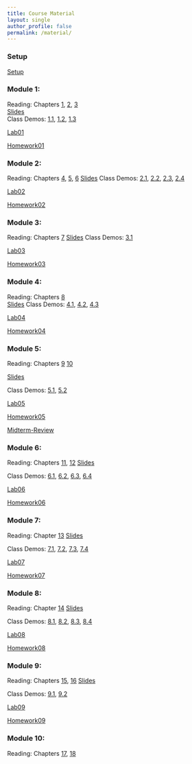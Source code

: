 ```yaml
---
title: Course Material
layout: single
author_profile: false
permalink: /material/
---
```


### Setup

[Setup](http://datahub2.cs.umass.edu/hub/user-redirect/git-pull?repo=https%3A%2F%2Fgithub.com%2Fpmugambi%2Fcs108-fa22&urlpath=tree%2Fcs108-fa22%2Fmodule1%2F1-in_class_code_and_data%2Fsetup.ipynb&branch=main)

### Module 1:
Reading: Chapters [1](https://umass-data-science.github.io/190fwebsite/textbook/01/what-is-data-science/), [2](https://umass-data-science.github.io/190fwebsite/textbook/02/causality-and-experiments/), [3](https://umass-data-science.github.io/190fwebsite/textbook/03/programming-in-python/)  
[Slides](https://github.com/pmugambi/cs108-fa22/raw/main/module1/1-slides.pdf)  
Class Demos: [1.1](http://datahub2.cs.umass.edu/hub/user-redirect/git-pull?repo=https%3A%2F%2Fgithub.com%2Fpmugambi%2Fcs108-fa22&urlpath=tree%2Fcs108-fa22%2Fmodule1%2F1-in_class_code_and_data%2F1.0-intro_to_python.ipynb&branch=main), [1.2](http://datahub2.cs.umass.edu/hub/user-redirect/git-pull?repo=https%3A%2F%2Fgithub.com%2Fpmugambi%2Fcs108-fa22&urlpath=tree%2Fcs108-fa22%2Fmodule1%2F1-in_class_code_and_data%2F1.1-adventures_of_huckleberry_finn_and_little_women_visualization.ipynb&branch=main), 
[1.3](http://datahub2.cs.umass.edu/hub/user-redirect/git-pull?repo=https%3A%2F%2Fgithub.com%2Fpmugambi%2Fcs108-fa22&urlpath=tree%2Fcs108-fa22%2Fmodule1%2F1-in_class_code_and_data%2F1.2-real_vs_fake_news_visualization.ipynb&branch=main)  

[Lab01](http://datahub2.cs.umass.edu/hub/user-redirect/git-pull?repo=https%3A%2F%2Fgithub.com%2Fpmugambi%2Fcs108-fa22&urlpath=tree%2Fcs108-fa22%2Fmodule1%2F1-lab%2Flab01.ipynb&branch=main)  

[Homework01](http://datahub2.cs.umass.edu/hub/user-redirect/git-pull?repo=https%3A%2F%2Fgithub.com%2Fpmugambi%2Fcs108-fa22&urlpath=tree%2Fcs108-fa22%2F.%2Fmodule1%2F1-hw%2Fhw01.ipynb&branch=main)  


### Module 2:
Reading: Chapters [4](https://umass-data-science.github.io/190fwebsite/textbook/04/data-types/), [5](https://umass-data-science.github.io/190fwebsite/textbook/05/sequences/), [6](https://umass-data-science.github.io/190fwebsite/textbook/06/tables/)
[Slides](https://github.com/pmugambi/cs108-fa22/raw/main/module2/2-slides.pdf)
Class Demos: [2.1](http://datahub2.cs.umass.edu/hub/user-redirect/git-pull?repo=https%3A%2F%2Fgithub.com%2Fpmugambi%2Fcs108-fa22&urlpath=tree%2Fcs108-fa22%2Fmodule2%2F2-in_class_code_and_data%2F2.1-examples_of_numbers_strings_types_ranges_and_arrays.ipynb&branch=main), 
[2.2](http://datahub2.cs.umass.edu/hub/user-redirect/git-pull?repo=https%3A%2F%2Fgithub.com%2Fpmugambi%2Fcs108-fa22&urlpath=tree%2Fcs108-fa22%2Fmodule2%2F2-in_class_code_and_data%2F2.2-examples_of_working_with_tables_especially_table_functions.ipynb&branch=main), 
[2.3](http://datahub2.cs.umass.edu/hub/user-redirect/git-pull?repo=https%3A%2F%2Fgithub.com%2Fpmugambi%2Fcs108-fa22&urlpath=tree%2Fcs108-fa22%2Fmodule2%2F2-in_class_code_and_data%2F2.3-table_example_census_walk_through.ipynb&branch=main),
[2.4](http://datahub2.cs.umass.edu/hub/user-redirect/git-pull?repo=https%3A%2F%2Fgithub.com%2Fpmugambi%2Fcs108-fa22&urlpath=tree%2Fcs108-fa22%2Fmodule2%2F2-in_class_code_and_data%2F2.4-NBA_in_class_exercise.ipynb&branch=main)

[Lab02](http://datahub2.cs.umass.edu/hub/user-redirect/git-pull?repo=https%3A%2F%2Fgithub.com%2Fpmugambi%2Fcs108-fa22&urlpath=tree%2Fcs108-fa22%2Fmodule2%2F2-lab%2Flab02.ipynb&branch=main) 

[Homework02](http://datahub2.cs.umass.edu/hub/user-redirect/git-pull?repo=https%3A%2F%2Fgithub.com%2Fpmugambi%2Fcs108-fa22&urlpath=tree%2Fcs108-fa22%2Fmodule2%2F2-hw%2Fhw02.ipynb&branch=main)  

### Module 3:
Reading:  Chapters [7](https://umass-data-science.github.io/190fwebsite/textbook/07/visualization/)
[Slides](https://github.com/pmugambi/cs108-fa22/raw/main/module3/3-slides.pdf)
Class Demos: [3.1](http://datahub2.cs.umass.edu/hub/user-redirect/git-pull?repo=https%3A%2F%2Fgithub.com%2Fpmugambi%2Fcs108-fa22&urlpath=tree%2Fcs108-fa22%2Fmodule3%2F3-in_class_code_and_data%2F3.1-chart_types_categorical_and_numerical_distributions.ipynb&branch=main)

[Lab03](http://datahub2.cs.umass.edu/hub/user-redirect/git-pull?repo=https%3A%2F%2Fgithub.com%2Fpmugambi%2Fcs108-fa22&urlpath=tree%2Fcs108-fa22%2F%2Fmodule3%2F3-lab%2Flab03.ipynb&branch=main)

[Homework03](http://datahub2.cs.umass.edu/hub/user-redirect/git-pull?repo=https%3A%2F%2Fgithub.com%2Fpmugambi%2Fcs108-fa22&urlpath=tree%2Fcs108-fa22%2F%2Fmodule3%2F3-hw%2Fhw03.ipynb&branch=main)


### Module 4:
Reading:  Chapters [8](https://umass-data-science.github.io/190fwebsite/textbook/08/functions-and-tables/)  
[Slides](https://github.com/pmugambi/cs108-fa22/raw/main/module4/4-slides.pdf)
Class Demos: [4.1](https://datahub2.cs.umass.edu/hub/user-redirect/git-pull?repo=https%3A%2F%2Fgithub.com%2Fpmugambi%2Fcs108-fa22&urlpath=tree%2Fcs108-fa22%2Fmodule4%2F4-in_class_code_and_data%2F4.1-functions_apply_prediction_groups_pivot_tables.ipynb&branch=main), [4.2](https://datahub2.cs.umass.edu/hub/user-redirect/git-pull?repo=https%3A%2F%2Fgithub.com%2Fpmugambi%2Fcs108-fa22&urlpath=tree%2Fcs108-fa22%2Fmodule4%2F4-in_class_code_and_data%2F4.2-take_home_question_on_starter_players_nba.ipynb&branch=main), [4.3](https://datahub2.cs.umass.edu/hub/user-redirect/git-pull?repo=https%3A%2F%2Fgithub.com%2Fpmugambi%2Fcs108-fa22&urlpath=tree%2Fcs108-fa22%2Fmodule4%2F4-in_class_code_and_data%2F4.3-joins.ipynb&branch=main)

[Lab04](https://datahub2.cs.umass.edu/hub/user-redirect/git-pull?repo=https%3A%2F%2Fgithub.com%2Fpmugambi%2Fcs108-fa22&urlpath=tree%2Fcs108-fa22%2Fmodule4%2F4-lab%2Flab04.ipynb&branch=main)

[Homework04](https://datahub2.cs.umass.edu/hub/user-redirect/git-pull?repo=https%3A%2F%2Fgithub.com%2Fpmugambi%2Fcs108-fa22&urlpath=tree%2Fcs108-fa22%2Fmodule4%2F4-hw%2Fhw04.ipynb&branch=main)

### Module 5:
Reading:  Chapters [9](https://umass-data-science.github.io/190fwebsite/textbook/09/randomness/) [10](https://umass-data-science.github.io/190fwebsite/textbook/10/sampling-and-empirical-distributions/)

[Slides](https://github.com/pmugambi/cs108-fa22/raw/main/module5/5-slides.pdf)

Class Demos: [5.1](http://datahub2.cs.umass.edu/hub/user-redirect/git-pull?repo=https%3A%2F%2Fgithub.com%2Fpmugambi%2Fcs108-fa22&urlpath=tree%2Fcs108-fa22%2Fmodule5%2F5-in_class_code_and_data%2F5.1-comparisons_conditionals_randomness_iteration_simulation_montyhall_and_probabilities.ipynb&branch=main), [5.2](http://datahub2.cs.umass.edu/hub/user-redirect/git-pull?repo=https%3A%2F%2Fgithub.com%2Fpmugambi%2Fcs108-fa22&urlpath=tree%2Fcs108-fa22%2Fmodule5%2F5-in_class_code_and_data%2F5.2-sampling_distributions_large_random_samples_and_statistic.ipynb&branch=main)

[Lab05](http://datahub2.cs.umass.edu/hub/user-redirect/git-pull?repo=https%3A%2F%2Fgithub.com%2Fpmugambi%2Fcs108-fa22&urlpath=tree%2Fcs108-fa22%2Fmodule5%2F5-lab%2Flab05.ipynb&branch=main)

[Homework05](http://datahub2.cs.umass.edu/hub/user-redirect/git-pull?repo=https%3A%2F%2Fgithub.com%2Fpmugambi%2Fcs108-fa22&urlpath=tree%2Fcs108-fa22%2Fmodule5%2F5-hw%2Fhw05.ipynb&branch=main)

[Midterm-Review](https://datahub2.cs.umass.edu/hub/user-redirect/git-pull?repo=https%3A%2F%2Fgithub.com%2Fpmugambi%2Fcs108-fa22&urlpath=tree%2Fcs108-fa22%2Fexams%2Fmidterm_exam_review.ipynb&branch=main)

### Module 6:
Reading: Chapters [11](https://umass-data-science.github.io/190fwebsite/textbook/11/testing-hypotheses/), [12](https://umass-data-science.github.io/190fwebsite/textbook/12/comparing-two-samples/)
[Slides](https://github.com/pmugambi/cs108-fa22/raw/main/module6/6-slides.pdf)

Class Demos: [6.1](http://datahub2.cs.umass.edu/hub/user-redirect/git-pull?repo=https%3A%2F%2Fgithub.com%2Fpmugambi%2Fcs108-fa22&urlpath=tree%2Fcs108-fa22%2Fmodule6%2F6-in_class_code_and_data%2F6.1%2520-%2520Assessing%2520Models.ipynb&branch=main), [6.2](http://datahub2.cs.umass.edu/hub/user-redirect/git-pull?repo=https%3A%2F%2Fgithub.com%2Fpmugambi%2Fcs108-fa22&urlpath=tree%2Fcs108-fa22%2Fmodule6%2F6-in_class_code_and_data%2F6.2%2520-%2520GSI%27s%2520Defense.ipynb&branch=main), [6.3](http://datahub2.cs.umass.edu/hub/user-redirect/git-pull?repo=https%3A%2F%2Fgithub.com%2Fpmugambi%2Fcs108-fa22&urlpath=tree%2Fcs108-fa22%2Fmodule6%2F6-in_class_code_and_data%2F6.3%2520-%2520AB%2520testing.ipynb&branch=main), [6.4](http://datahub2.cs.umass.edu/hub/user-redirect/git-pull?repo=https%3A%2F%2Fgithub.com%2Fpmugambi%2Fcs108-fa22&urlpath=tree%2Fcs108-fa22%2Fmodule6%2F6-in_class_code_and_data%2F6.4%2520-%2520Causality.ipynb&branch=main)

[Lab06](http://datahub2.cs.umass.edu/hub/user-redirect/git-pull?repo=https%3A%2F%2Fgithub.com%2Fpmugambi%2Fcs108-fa22&urlpath=tree%2Fcs108-fa22%2Fmodule6%2F6-lab%2Flab06.ipynb&branch=main)

[Homework06](http://datahub2.cs.umass.edu/hub/user-redirect/git-pull?repo=https%3A%2F%2Fgithub.com%2Fpmugambi%2Fcs108-fa22&urlpath=tree%2Fcs108-fa22%2Fmodule6%2F6-hw%2Fhw06.ipynb&branch=main)

### Module 7:
Reading: Chapter [13](https://umass-data-science.github.io/190fwebsite/textbook/13/estimation/)
[Slides](https://github.com/pmugambi/cs108-fa22/raw/main/module7/7-slides.pdf)

Class Demos: [7.1](http://datahub2.cs.umass.edu/hub/user-redirect/git-pull?repo=https%3A%2F%2Fgithub.com%2Fpmugambi%2Fcs108-fa22&urlpath=tree%2Fcs108-fa22%2Fmodule7%2F7-in_class_code_and_data%2F7.1%2520-%2520Percentiles%252C%2520Bootstrap%252C%2520Confidence%2520Intervals.ipynb&branch=main), [7.2](http://datahub2.cs.umass.edu/hub/user-redirect/git-pull?repo=https%3A%2F%2Fgithub.com%2Fpmugambi%2Fcs108-fa22&urlpath=tree%2Fcs108-fa22%2Fmodule7%2F7-in_class_code_and_data%2F7.2%2520-%2520Bootstrap%252C%2520Example%25202.ipynb&branch=main), [7.3](http://datahub2.cs.umass.edu/hub/user-redirect/git-pull?repo=https%3A%2F%2Fgithub.com%2Fpmugambi%2Fcs108-fa22&urlpath=tree%2Fcs108-fa22%2Fmodule7%2F7-in_class_code_and_data%2F7.3%2520-%2520Confidence%2520interval%252C%2520Example%25202.ipynb&branch=main), [7.4](http://datahub2.cs.umass.edu/hub/user-redirect/git-pull?repo=https%3A%2F%2Fgithub.com%2Fpmugambi%2Fcs108-fa22&urlpath=tree%2Fcs108-fa22%2Fmodule7%2F7-in_class_code_and_data%2F7.4%2520-%2520Confidence%2520intervals%2520in-class%2520Exercise.ipynb&branch=main)

[Lab07](http://datahub2.cs.umass.edu/hub/user-redirect/git-pull?repo=https%3A%2F%2Fgithub.com%2Fpmugambi%2Fcs108-fa22&urlpath=tree%2Fcs108-fa22%2Fmodule7%2F7-lab%2Flab07.ipynb&branch=main)

[Homework07](http://datahub2.cs.umass.edu/hub/user-redirect/git-pull?repo=https%3A%2F%2Fgithub.com%2Fpmugambi%2Fcs108-fa22&urlpath=tree%2Fcs108-fa22%2Fmodule7%2F7-hw%2Fhw07.ipynb&branch=main)

### Module 8:

Reading: Chapter [14](https://umass-data-science.github.io/190fwebsite/textbook/14/why-the-mean-matters/)
[Slides](https://github.com/pmugambi/cs108-fa22/raw/main/module8/8-slides.pdf)

Class Demos: [8.1](http://datahub2.cs.umass.edu/hub/user-redirect/git-pull?repo=https%3A%2F%2Fgithub.com%2Fpmugambi%2Fcs108-fa22&urlpath=tree%2Fcs108-fa22%2Fmodule8%2F8-in_class_code_and_data%2F8.1%2520-%2520Average%252C%2520and%252C%2520Standard%2520Deviation.ipynb&branch=main), [8.2](http://datahub2.cs.umass.edu/hub/user-redirect/git-pull?repo=https%3A%2F%2Fgithub.com%2Fpmugambi%2Fcs108-fa22&urlpath=tree%2Fcs108-fa22%2Fmodule8%2F8-in_class_code_and_data%2F8.2%2520-%2520Chebyshev%27s%2520Bounds%252C%2520Standard%2520Units%252C%2520and%2520the%2520Bell%2520Curve.ipynb&branch=main), [8.3](http://datahub2.cs.umass.edu/hub/user-redirect/git-pull?repo=https%3A%2F%2Fgithub.com%2Fpmugambi%2Fcs108-fa22&urlpath=tree%2Fcs108-fa22%2Fmodule8%2F8-in_class_code_and_data%2F8.3%2520-%2520Standard%2520Units%252C%2520Central%2520Limit%2520Theorem%252C%2520and%252C%2520Distribution%2520of%2520the%2520Sample%2520Average.ipynb&branch=main), [8.4](http://datahub2.cs.umass.edu/hub/user-redirect/git-pull?repo=https%3A%2F%2Fgithub.com%2Fpmugambi%2Fcs108-fa22&urlpath=tree%2Fcs108-fa22%2Fmodule8%2F8-in_class_code_and_data%2F8.4%2520-%2520CLT%252C%2520and%252C%2520Variability%2520of%2520Sample%2520Average.ipynb&branch=main)

[Lab08](http://datahub2.cs.umass.edu/hub/user-redirect/git-pull?repo=https%3A%2F%2Fgithub.com%2Fpmugambi%2Fcs108-fa22&urlpath=tree%2Fcs108-fa22%2Fmodule8%2F8-lab%2Flab08.ipynb&branch=main)

[Homework08](http://datahub2.cs.umass.edu/hub/user-redirect/git-pull?repo=https%3A%2F%2Fgithub.com%2Fpmugambi%2Fcs108-fa22&urlpath=tree%2Fcs108-fa22%2Fmodule8%2F8-hw%2Fhw08.ipynb&branch=main)

### Module 9:
Reading: Chapters [15](https://umass-data-science.github.io/190fwebsite/textbook/15/prediction/), [16](https://umass-data-science.github.io/190fwebsite/textbook/16/inference-for-regression/)
[Slides](https://github.com/pmugambi/cs108-fa22/raw/main/module9/9-slides.pdf)

Class Demos: [9.1](http://datahub2.cs.umass.edu/hub/user-redirect/git-pull?repo=https%3A%2F%2Fgithub.com%2Fpmugambi%2Fcs108-fa22&urlpath=tree%2Fcs108-fa22%2Fmodule9%2F9-in_class_code_and_data%2F9.1%2520-%2520Prediction%252C%2520Association%252C%2520and%2520Correlation.ipynb&branch=main), [9.2](http://datahub2.cs.umass.edu/hub/user-redirect/git-pull?repo=https%3A%2F%2Fgithub.com%2Fpmugambi%2Fcs108-fa22&urlpath=tree%2Fcs108-fa22%2Fmodule9%2F9-in_class_code_and_data%2F9.2%2520-%2520Prediction%2520Lines.ipynb&branch=main)

[Lab09](http://datahub2.cs.umass.edu/hub/user-redirect/git-pull?repo=https%3A%2F%2Fgithub.com%2Fpmugambi%2Fcs108-fa22&urlpath=tree%2Fcs108-fa22%2Fmodule9%2F9-lab%2Flab09.ipynb&branch=main)

[Homework09](http://datahub2.cs.umass.edu/hub/user-redirect/git-pull?repo=https%3A%2F%2Fgithub.com%2Fpmugambi%2Fcs108-fa22&urlpath=tree%2Fcs108-fa22%2Fmodule9%2F9-hw%2Fhw09.ipynb&branch=main)

### Module 10:
Reading: Chapters [17](https://umass-data-science.github.io/190fwebsite/textbook/17/classification/), [18](https://umass-data-science.github.io/190fwebsite/textbook/18/updating-predictions/)
